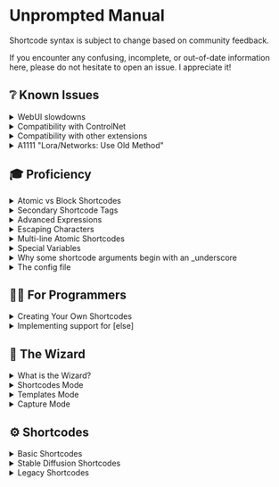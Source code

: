 # Unprompted Manual

Shortcode syntax is subject to change based on community feedback.

If you encounter any confusing, incomplete, or out-of-date information here, please do not hesitate to open an issue. I appreciate it!

## ❔ Known Issues

<details><summary>WebUI slowdowns</summary>

Due to the nature of Gradio, creating many UI elements leads to performance issues in the WebUI. This may be resolved in Gradio 4, as [suggested here](https://github.com/gradio-app/gradio/issues/4841#issuecomment-1632141732).

In the meantime, you can improve performance by disabling Wizard tabs you do not use. For example, you can disable the Shortcodes tab by setting `ui.wizard_shortcodes` to false in `config_user.json`.

</details>

<details><summary>Compatibility with ControlNet</summary>

To achieve compatibility between Unprompted and ControlNet, you must manually rename the `unprompted` extension folder to `_unprompted`. This is due to [a limitation in the Automatic1111 extension framework](https://github.com/AUTOMATIC1111/stable-diffusion-webui/issues/8011) whereby priority is determined alphabetically.

Additionally, if you're using the Forge WebUI, you should move `_unprompted` to `extensions-builtin/_unprompted` so that it can execute ahead of Forge's native ControlNet extension.

</details>

<details><summary>Compatibility with other extensions</summary>

The following extension(s) are known to cause issues with Unprompted:

- **adetailer**: reportedly utilizes its own prompt field(s) that do not receive Unprompted strings correctly
- **Regional Prompter**: This extension throws an error while processing images in the `[after]` block, however the error does not seem to interfere with the final result and is likely safe to disregard.
- **ControlNet**: To my knowledge, it is not possible to unhook ControlNet in the [after] routine. Please check [this issue](https://github.com/Mikubill/sd-webui-controlnet/issues/2082) for more details.
</details>

<details><summary>A1111 "Lora/Networks: Use Old Method"</summary>

The WebUI setting "Lora/Networks: use old method [...]" is not compatible with Unprompted and will cause a crash during image generation.

</details>

## 🎓 Proficiency

<details><summary>Atomic vs Block Shortcodes</summary>

Unprompted supports two types of shortcodes:

- Block shortcodes that require an end tag, e.g. `[set my_var]This is a block shortcode[/set]`
- Atomic shortcodes that are self-closing, e.g. `[get my_var]`

These are mutually exclusive. Shortcodes must be defined as one or the other.

</details>

<details><summary>Secondary Shortcode Tags</summary>

You can use shortcodes directly in the arguments of other shortcodes with **secondary tags.**

To do this, simply write your tags with squiggly brackets `{}` instead of square brackets `[]`. Let's look at an example:

```
[file "{choose}some_file|another_file{/choose}"]
```

Instead of passing `[file]` a specific filename, we are using `{choose}` to pick between `some_file` and `another_file`.

Secondary shortcode tags can have infinite nested depth. The number of `{}` around a shortcode indicates its nested level.

> **💡 Notice:** As of Unprompted v9.0.0, do not use secondary shortcode tags inside of block content. They are only used within arguments now. Please see the 25 April 2023 announcement for more information.

</details>

<details><summary>Advanced Expressions</summary>

Most shortcodes support programming-style evaluation via the [simpleeval library](https://github.com/danthedeckie/simpleeval).

This allows you to enter complex expressions in ways that would not be possible with standard shortcode arguments. For example, the `[if]` shortcode expects unique variable keys and a singular type of comparison logic, which means you **cannot** do something like this:

`[if var_a>=1 var_a!=5]`

However, with advanced expressions, you definitely can! Simply put quotes around your expression and Unprompted will parse it with simpleeval. Check it out:

`[if "var_a>=10 and var_a!=5"]Print me[/if]`

If you wish to compare strings, use `is` and single quotes as shown below:

`[if "var_a is 'man' or var_a is 'woman'"]My variable is either man or woman[/if]`

You can even mix advanced expressions with shortcodes. Check this out:

`[if "var_a is {file test_one} or var_a is {choose}1|2|3{/choose}"]`

**The secondary shortcode tags are processed first** and then the resulting string is processed by simpleeval.

For more information on constructing advanced expressions, check the documentation linked above.

</details>

<details><summary>Escaping Characters</summary>

Use the backtick to print a character as a literal part of your prompt. This may be useful if you wish to take advantage of the prompt editing features of the A1111 WebUI (which are denoted with square brackets and could thus conflict with Unprompted shortcodes.)

Note: if a shortcode is undefined, Unprompted will print it as a literal as if you had escaped it.

```
Photo of a `[cat|dog`]
```

</details>

<details><summary>Multi-line Atomic Shortcodes</summary>

In my testing, it appears to be possible to write lengthy atomic shortcodes across multiple lines, provided **the first line has a trailing space** and **each subsequent line has a leading space.** Here is an example:

```
[sets 
 cn_0_enabled=1 cn_0_pixel_perfect=1 cn_0_module=softedge_hed cn_0_model=controlnet11Models_softedge cn_0_weight=0.25
 cn_1_enabled=1 cn_1_pixel_perfect=1 cn_1_module=mediapipe_face cn_1_model=control_mediapipe_face_sd15_v2 cn_1_weight=1.0
 cn_2_enabled=1 cn_2_pixel_perfect=1 cn_2_module=t2ia_color_grid cn_2_model=coadapter-color-sd15v1 cn_2_weight=1.0
 cn_3_enabled=1 cn_3_pixel_perfect=1 cn_3_module=openpose_full cn_3_model=controlnet11Models_openpose cn_3_weight=1.0
 ]
```

Do note, however, that your mileage may vary if you are not using the default sanitization rules.

</details>

<details><summary>Special Variables</summary>

In addition to all of the Stable Diffusion variables exposed by Automatic1111's WebUI, Unprompted gives you access to the following variables:

### global variables

These variables are loaded from your `config.json` file and made available to all shortcodes and templates.

They are prefixed with `Unprompted.Config.syntax.global_prefix`, which defaults to `global_`. Therefore, if you have a variable called `subject` in your config file, you can access it with `[get global_subject]`.

The content of a global variable is processed when selected with `[get]`, which means you can store complex values into these variables such as functions or shortcodes, and they will not impact performance until you actually retrieve the value.

### batch_count_index

An integer that correponds to your progress in a batch run. For example, if your batch count is set to 5, then `batch_count_index` will return a value from 0 to 4.

**Note:** This was formerly known as `batch_index`, which still works but is considered deprecated due to its lack of specificity. It may be removed from a future update.

### batch_size_index

An integer that corresponds to your progress within a specific batch. For example, if your batch size is set to 5, then `batch_size_index` will return a value from 0 to 4.

### batch_test

Shortcodes that implement batch processing--such as `[zoom_enhance]`--will test the expression stored in `batch_test` against the batch item index to determine if an image should be bypassed by the shortcode.

Example: you set `batch_test` to `<= 3` and you run a batch process with 5 images. The fifth image will be skipped by shortcodes such as `[zoom_enhance]`. (`batch_index` is zero-indexed, so 3 corresponds to the fourth image.)

### default_image

In the event that a shortcode such as `[zoom_enhance]` is unable to determine which image it should process, it will fallback to this filepath variable instead of throwing an error.

### sd_model

You can set this variable to the name of a Stable Diffusion checkpoint, and Unprompted will load that checkpoint at the start of inference. This variable is powered by the WebUI's `get_closet_checkpoint_match()` function, which means that your model name does not have to be 100% accurate - but you should strive to use a string that's as accurate as possible.

### sd_base

This variable contains the base type of the currently-loaded checkpoint. The possible values at the time of writing are as follows:

- sdxl
- sd2
- sd1
- none

When you load a new model via `sd_model`, Unprompted will change the value of `sd_base` accordingly. Due to this, it is not recommended that you set the value of `sd_base` by hand; you can think of it as a soft-read-only variable.

### sd_vae

Similar to the `sd_model` variable, you can load a VAE by setting to this a filename sans extension.

```
[sets sd_vae="vae-ft-mse-840000-ema-pruned"]
```

### single_seed

You can set this integer variable to lock the seed for all images in a batch run.

You might be wondering why `[set seed]x[/set]` won't accomplish the same thing. Well, this is because the WebUI populates another variable called `all_seeds` for batch runs. It takes your initial seed (let's say 1000) and increments it by 1 for each successive image. So if you're making 4 images (i.e. `batch_count` = 4) and you set `seed` to 1000, your seeds will actually look like this: 1000, 1001, 1002, 1003.

The `single_seed` variable will instead force all the seeds to your chosen value.

It is functionally equivalent to the following:

```
[array all_seeds _fill=1000]
```

### controlnet_*

You can use `[set]` to manage ControlNet settings in this format:

```
[sets controlnet_unit_property=value]
```

Where **unit** is an integer that corresponds to the index of a ControlNet unit (between 0 and your maximum number of units).

Here is a list of valid properties at the time of writing:

- enabled
- module
- model
- weight
- image (loads a file from a filepath string)
- invert_image
- resize_mode
- rgbbgr_mode
- low_vram
- processor_res
- threshold_a
- threshold_b
- guidance_start
- guidance_end
- guess_mode

For example, we can enable units #0 and #3 and set the weight of unit #3 to 0.5 as follows:

```
[sets controlnet_0_enabled=1 controlnet_3_enabled=1 controlnet_3_weight=0.5]
```

You may also use the shorthand `cn_` in place of `controlnet_`.

Due to the WebUI's extension architecture, all images in a batch are processed by Unprompted before ControlNet, meaning it is not possible to update `cn_` in the middle of a batch run.

</details>

<details><summary>Why some shortcode arguments begin with an _underscore</summary>

We use underscores to denote optional system arguments in shortcodes that may also accept dynamic, user-defined arguments.

Take a look at `[replace]` as an example.

`[replace]` allows you to modify a string with arbitrary before-after argument pairings, e.g. `[replace this=that red=blue]`.

However, `[replace]` also features system arguments like `_count` and so the shortcode must have a way to differentiate between the two types.

In short, if the argument begins with `_`, the program will assume it is a system argument of some kind.

That said, we're still ironing out the methodology for underscores - at the moment, some arguments may use underscores where it isn't strictly necessary. If you find any such cases feel free to open an Issue or Discussion Thread about it.

</details>

<details><summary>The config file</summary>

Various aspects of Unprompted's behavior are controlled through `unprompted/config.json`.

If you wish to override the default settings, you should make another file at the same location called `config_user.json`. Modifications to the original config file will **not** be preserved between updates.

Here are some of the settings you can modify:

<details><summary>beta_features (bool)</summary>

Opt into unfinished features by setting `beta_features` to true.

</details>

<details><summary>skip_requirements (bool)</summary>

Setting this to true will bypass the Python dependencies check at startup, allowing the WebUI to load more quickly. If you use this, please remember to disable it between major updates of Unprompted.

Also note that this setting **must** be specified in `config_user.json` - it has no effect in `config.json`.

</details>

<details><summary>advanced_expressions (bool)</summary>

This determines whether expressions will be processed by simpleeval. Disable for slightly better performance at the cost of breaking some templates.

</details>

<details><summary>template_directory (str)</summary>

This is the base directory for your text files.

</details>

<details><summary>stable_diffusion.batch_count_method (str)</summary>

Determines how Unprompted will process images when `batch_count` > 1.

The default method is `standard` which utilizes the WebUI's `process_batch()` routine to evaluate your prompt before each image generation.

Supports `safe` method which pre-processes all images at the beginning of the batch run. This method prevents system variables such as CFG scale or model checkpoint from being altered mid-run but may have better compatibility with some shortcodes or extensions.

Supports `unify` method which causes all images in a batch run to have the same settings as the first image.

</details>

<details><summary>stable_diffusion.batch_size_method (str)</summary>

Determines how Unprompted will process images when `batch_size` > 1.

The default method is `standard` which evaluates the prompt before each image generation.

Supports `unify` method which causes all images in one batch to have the same prompt settings.

</details>

<details><summary>syntax.sanitize_before (dict)</summary>

This is a dictionary of strings that will be replaced at the start of processing. By default, Unprompted will swap newline and tab characters to the `\\n` placeholder.

</details>

<details><summary>syntax.sanitize_after (dict)</summary>

This is a dictionary of strings that will be replaced after processing. By default, Unprompted will convert the `\\n` placeholder to a space.

</details>

<details><summary>syntax.tag_start (str)</summary>

This is the string that indicates the start of a shortcode.

</details>

<details><summary>syntax.tag_end (str)</summary>

This is the string that indicates the end of a shortcode.

</details>

<details><summary>syntax.tag_start_alt (str)</summary>

This is the string that indicates the start of a secondary shortcode.

</details>

<details><summary>syntax.tag_end_alt (str)</summary>

This is the string that indicates the end of a secondary shortcode.

</details>

<details><summary>syntax.tag_close (str)</summary>

This is the string that indicates the closing tag of a block-scoped shortcode.

</details>

<details><summary>syntax.tag_escape (str)</summary>

This is the string that allows you to print a shortcode as a literal string, bypassing the shortcode processor.

Note that you only have to include this string once, before the shortcode, as opposed to in front of every bracket.

</details>

<details><summary>templates.default (str)</summary>

This is the final string that will be processed by Unprompted, where `*` is the user input.

The main purpose of this setting is for hardcoding shortcodes you want to run every time. For example: `[img2img_autosize]*`

</details>

<details><summary>templates.default_negative (str)</summary>

Same as above, but for the negative prompt.

</details>

</details>

## 👨‍💻 For Programmers

<details><summary>Creating Your Own Shortcodes</summary>

Shortcodes are loaded as Python modules from `unprompted/shortcodes`. You can make your own shortcodes by creating files there (preferably within a subdirectory called `custom`.)

The shortcode name is defined by the filename, e.g. `override.py` will give you the ability to use `[override]`. Shortcode filenames should be unique.

A shortcode is structured as follows:

```
class Shortcode():
	"""A description of the shortcode goes here."""
	def __init__(self,Unprompted):
		self.Unprompted = Unprompted

	def run_block(self, pargs, kwargs, context,content):
		
		return("")

	def cleanup(self):
		
		return("")
```

You can declare an atomic shortcode by replacing `run_block()` with `run_atomic()`:

```
def run_atomic(self, pargs, kwargs, context):
```

Unlike Blocks, our Atomic shortcode does not receive a `content` variable.

The `__init__` function gives the shortcode access to our main Unprompted object, and it's where you should declare any unique variables for your shortcode.

The `run_block` function contains the main logic for your shortcode. It has access to these special variables (the following list was pulled from the [Python Shortcodes](https://www.dmulholl.com/dev/shortcodes.html) library, on which Unprompted depends):

- `pargs`: a list of the shortcode's positional arguments.
- `kwargs`: a dictionary of the shortcode's keyword arguments.
- `context`: an optional arbitrary context object supplied by the caller.
- `content`: the string within the shortcode tags, e.g. `[tag]content[/tag]`

Positional arguments (`pargs`) and keyword arguments (`kwargs`) are passed as strings. The `run_` function itself returns a string which will replace the shortcode in the parsed text.

The `cleanup()` function runs at the end of the processing chain. You can free any unnecessary variables from memory here.

Regarding Blocks, it is important to understand that **the parser evalutes inner shortcodes before outer shortcodes.** Sometimes this is not desirable, such as when dealing with a "conditional" shortcode like `[if]`. Let's consider the following example:

```
[if my_var=1][set another_var]0[/set][/if]
```

In this case, we **do not** want to set `another_var` to 0 unless the outer `[if]` statement succeeds. For this reason, the `[if]` shortcode includes a special `preprocess_block()` function:

```
def preprocess_block(self,pargs,kwargs,context): return True
```

When the parser encounters a block shortcode, it runs the `preprocess_block()` function if it exists. If that function returns True, then any future shortcodes are temporarily blocked by the parser until it finds the endtag (`[/if]`). This is what allows us to override the normal "inner-before-outer" processing flow.

The `preprocess_block()` function is also useful for executing arbitrary code before parsing the remaining text. Just be aware that the function is not aware of the shortcode's content, and that no `run_...()` functions have executed before this step.

</details>

<details><summary>Implementing support for [else]</summary>

In most programming languages, the "else" statement is joined at the hip with "if." However, thanks to the modular nature of Unprompted, we can use "else" with a variety of blocks and they do not even have to be placed next to each other.

One such example is `[chance]`; you can follow a statement like `[chance 30]` with `[else]` to catch the 70% of cases where the chance fails.

As of Unprompted v9.14.0, any shortcode can implement full compatibility with `[else]` in just a few lines of code. Here's how:

1. Conditional shortcodes need to instantiate the `preprocess_block()` method in order to prevent execution of content unless the condition evaluates to true.

```
def preprocess_block(self, pargs, kwargs, context):
	return True
```

2. Now in the `run_block()` method, immediately after testing our condition and finding that it's true, you must call `self.Unprompted.prevent_else()` as shown:

```
if some_condition:
	self.Unprompted.prevent_else(else_id)
```

This will tell the `[else]` block not to execute at the current conditional depth level. It also increments our depth level by 1 (`self.Unprompted.conditional_depth += 1`) to account for the possibility of further if/else-type statements in the content.

You should also define `else_id` near the top of your `run_block()` like this:

```
else_id = kwargs["_else_id"] if "_else_id" in kwargs else str(self.Unprompted.conditional_depth)
```

The `else_id` is a string variable that defaults to our conditional depth. By letting the user specify a custom `else_id`, they can tie the "if" statement to a specific `[else]` block anywhere in the script. 

3. On the other hand, if our statement evalutes to false, we need to give `[else]` the green light:

```
else: self.Unprompted.shortcode_objects["else"].do_else[else_id] = True
```

4. Finally, just before the return statement, we must reset the conditional depth to 0:

```
self.Unprompted.conditional_depth = 0
return some_value
```

And you're set!



</details>

## 🧙 The Wizard

<details><summary>What is the Wizard?</summary>

The Unprompted WebUI extension has a dedicated panel called the Wizard. It is a GUI-based shortcode builder.

Pressing **"Generate Shortcode"** will assemble a ready-to-use block of code that you can add to your prompts.

Alternatively, you can enable `Auto-include this in prompt` which will add the shortcode to your prompts behind the scenes. This essentially lets you use Unprompted shortcodes as if they were standalone scripts. You can enable/disable this setting on a per-shortcode basis.

The Wizard includes three distinct modes: Shortcodes, Templates, and Capture.

</details>

<details><summary>Shortcodes Mode</summary>

This mode presents you with a list of all shortcodes that have a `ui()` block in their source code.

You can add Wizard UI support to your own custom shortcodes by declaring a `ui()` function as shown below:

```
	def ui(self,gr):
		gr.Radio(label="Mask blend mode 🡢 mode",choices=["add","subtract","discard"],value="add",interactive=True)
		gr.Checkbox(label="Show mask in output 🡢 show")
		gr.Checkbox(label="Use legacy weights 🡢 legacy_weights")
		gr.Number(label="Precision of selected area 🡢 precision",value=100,interactive=True)
		gr.Number(label="Padding radius in pixels 🡢 padding",value=0,interactive=True)
		gr.Number(label="Smoothing radius in pixels 🡢 smoothing",value=20,interactive=True)
		gr.Textbox(label="Negative mask prompt 🡢 negative_mask",max_lines=1)
		gr.Textbox(label="Save the mask size to the following variable 🡢 size_var",max_lines=1)
```

The above code is the entirety of txt2mask's UI at the time of writing. We recommend examining the .py files of other shortcodes if you want to see additional examples of how to construct your UI.

Every possible shortcode argument is exposed in the UI, labeled in the form of `Natural description 🡢 technical_argument_name`. The Wizard only uses the technical_argument_name when constructing the final shortcode.

There are a few reserved argument names that will modify the Wizard's behavior:

- `verbatim`: This will inject the field's value directly into the shortcode. Useful for shortcodes that can accept multiple, optional arguments that do not have pre-determined names.
- `str`: This will inject the field's value into the shortcode, enclosing it in quotation marks.
- `int`: This will inject the field's value into the shortcode, casting it as an integer. 

</details>

<details><summary>Templates Mode</summary>

This mode presents you with a list of txt files inside your `Unprompted/templates` directory that begin with a `[template]` block.

By including this block in your file, Unprompted will parse the file for its `[set x _new]` statements and adapt those into a custom Wizard UI.

The `_new` argument means *"only set this variable if it doesn't already exist,"* which are generally the variables we want to show in a UI.

The `[template]` block supports the optional `name` argument which is a friendly name for your function shown in the Templates dropdown menu.

The content of `[template]` is a description of your script to be rendered with [Markdown](https://www.markdownguide.org/basic-syntax/), which means you can include rich content like pictures or links. It will show up at the top of your UI.

The `[set]` block supports `_ui` which determines the type of UI element to render your variable as. Defaults to `textbox`. Here are the possible types:

- `textbox`: Ideal for strings. The content of your `[set]` block will be rendered as placeholder text.
- `number`: Ideal for integers. 
- `radio`: A list of radio buttons that are determined by the `_choices` argument, constructed as a delimited list.
- `dropdown`: A dropdown menu that is populated by the `_choices` argument, constructed as a delimited list.
- `slider`: Limits selection to a range of numbers. You must also specify `_minimum`, `_maximum` and `_step` (step size, normally 1) for this element to work properly.
- `none`: Do not create this block as a UI element even if it has the `_new` parg.

The `[set]` block supports `_label` which is the friendly text to use above the UI element. If not set, the label will default to the variable name you're calling with `[set]` in titlecase format (e.g. "my_variable" becomes "My Variable.")

The `[set]` block supports `_show_label` which lets you toggle visibility of the label in the UI. Defaults to True.

The `[set]` block supports `_info` which is descriptive text that will appear near the UI element.

The `[set]` block supports `_lines` and `_max_lines` to specify the number of rows shown in a `textbox` element.

Supports the `[wizard]` shortcode which will group the inner `[set]` blocks into a group UI element, the type of which is defined by the first parg: `accordion`, `row`, or `column`.

</details>

<details><summary>Capture Mode</summary>

This mode offers a convenient way to produce the code for the last image you generated.

It has a few settings that change how the code is formatted:

- **Include inference settings:** Determines which inference options to show as a `[sets]` block. These are settings such as CFG Scale, batch count, etc. On `simple`, it will exclude variables with a value of 0 as well as empty strings. `Verbose` gives you everything.
- **Include (negative) prompt:** Determines whether to show the prompt. On `original`, it will show the prompt with shortcodes intact, whereas `postprocessed` gives you the prompt after shortcodes have been executed.
- **Include model:** adds the checkpoint name to the `[sets]` block.
- **Add [template] block**: Prepends the result with a placeholder `[template]` block that makes your code compatible with the Wizard Templates tab.


</details>

## ⚙️ Shortcodes

<details><summary>Basic Shortcodes</summary>

This section describes all of the included basic shortcodes and their functionality.

<details><summary>[#]</summary>

Use this to write comments in your templates. Comments are ultimately discarded by Unprompted and will not affect your final output.

```
[# This is my comment.]
```
</details>

<details><summary>[##]</summary>

Similar to `[#]` but for multiline comments.

This shortcode is unique in that the parser will ignore any malformed syntax inside the content. For example, if you have a `[##]` that contains a broken or unclosed shortcode within, Unprompted will not throw an error about it.

```
[##]
This is my multiline comment.
We're still commenting.
I can't believe it, we're doing 3 lines of text!
[/##]
```

</details>

<details><summary>[after after_index(int)]</summary>

Processes the content after the main task is complete.

This is particularly useful with the A1111 WebUI, as it gives you the ability to queue up additional tasks. For example, you can run img2img after txt2img from the same template.

Supports the optional `after_index` argument which lets you control the order of multiple `[after]` blocks. Defaults to 0. For example, the `[after 2]` block will execute before the `[after 3]` block.

You can `[get after_index]` inside of the `[after]` block, which can be useful when working with arrays and for loops.

Supports the optional `allow_unsafe_scripts` parg which will disable the shortcode's normal behavior of bypassing extensions with known compatibility issues.

Supports the `dupe_index_mode` kwarg which determines how the `[after]` block will handle duplicate indexes:

- `concat` (default): The `[after]` block will be appended to the existing `[after]` block at the specified index.
- `skip`: The `[after]` block will be ignored.
- `append`: The `[after]` block will be added to the next available index.
- `replace`: The existing `[after]` block at the specified index will be overwritten.

```
Photo of a cat
[after]
	[sets prompt="Photo of a dog" denoising_strength=0.75]
	[img2img]
[/after]
```

</details>

<details><summary>[antonyms]</summary>

Replaces the content with one or more random antonyms. This shortcode is powered by a combination of WordNet and Moby Thesaurus II. Does not require an online connection after first use (word databases are downloaded to disk.)

The optional `max` argument allows you to specify the maximum number of antonyms to return. Defaults to -1, which returns all antonyms. The antonyms list is delimited by `Unprompted.Config.syntax.delimiter`.

The optional `include_self` positional argument determines whether the original content can be returned as a possible result. Defaults to False.

The optional `enable_moby` keyword argument determines whether Moby Thesaurus II will be referenced. Defaults to True. On first use, the Moby Thesaurus will be downloaded to the `lib_unprompted` folder - it is about 24 MB.

The optional `enable_wordnet` keyword argument determines whether WordNet will be referenced. Defaults to True.

It is worth noting that Moby does not have native antonym support. This shortcode first queries WordNet, the results of which are then sent to Moby via `[synonyms]`.

```
[antonyms]cold[/antonyms]
```

</details>

<details><summary>[array name(str)]</summary>

Manages a group or list of values.

The first positional argument, `name`, must be a string that corresponds to a variable name for the array. You can later use the same identifier with `[get]` to retrieve every value in the array as a delimited string.

If you want to **retrieve** values at specific indexes, supply the indexes as positional arguments as shown below:

```
[array my_array 2 4 3]
```

If you want to **set** values at specific indexes, supply the indexes as keyword arguments as shown below:

```
[array my_array 2="something" 4=500 3="something else"]
```

You can also use variable names as kwarg values and `[array]` will attempt to parse them for an integer value.

Supports the optional `_delimiter` argument that defines the separator string when retrieving multiple values from the array. Defaults to your `Config.syntax.delimiter` setting.

Supports `_append` which allows you to add values to the end of the array. You can pass multiple values into `_append` with your `_delimiter` string, e.g. `[array my_array _append="something|another thing|third thing"]`.

Similarly, supports `_prepend` which allows you to insert values to the beginning of the array.

Supports `_del` which will remove a value from the array at the specified index, e.g.

```
BEFORE: my_array = 5,7,9,6
```
```
[my_array _del=1]
```
```
AFTER: my_array = 5,9,6
```

Supports `_remove` which will remove the first matching value from the array, e.g.

```
BEFORE: my_array = 5,7,9,6
```
```
[my_array _remove=9]
```
```
AFTER: my_array = 5,7,6
```

Supports `_find` which will return the index of the first matching value in the array.

Supports `_shuffle` which will randomize the order of the array.

Supports `_fill` kwarg which will populate the entire array with a given value.

</details>

<details><summary>[article]</summary>

Returns the content prefixed with the correct English indefinite article, in most cases `a` or `an`.

Supports the optional `definite` positional argument which will instead return the definite article as a prefix, usually `the`.

```
[article]tiger[/article]
```

```
RESULT: a tiger
```

```
[article]apple[/article]
```
```
RESULT: an apple
```

</details>

<details><summary>[autocorrect]</summary>

Performs word-by-word spellcheck on the content, replacing any typos it finds with the most likely correction.

Powered by the [pattern](https://github.com/clips/pattern/wiki/pattern-en) library - see pattern docs for more info.

Supports the optional `confidence` argument, which is a float between 0 and 1 that determines how similar the suggested correction must be to the original content. Defaults to 0.85.

```
[autocorrect]speling is vrey dfficult soemtims, okky!!![/autocorrect]
```
```
RESULT: spelling is very difficult sometimes, okay!!!
```

</details>

<details><summary>[autotone]</summary>

Adjusts the black point of a given image for enhanced contrast. The algorithm produces results that are virtually identical to the **Image > Auto Tone** feature in Photoshop.

Supports the `file` kwarg which is the filepath to an image to modify. Defaults to the Stable Diffusion output.

Supports the `show` parg which will append the original image to the output window.

Supports the `out` kwarg which is a location to save the modified image to.

```
[after][autotone][/after]
```

</details>

<details><summary>[bypass]</summary>

Allows you to disable the execution of specific shortcodes for the remainder of the run. It is similar to `[override]`, but for shortcodes instead of variables. Particularly useful for debugging purposes.

Provide the names of the shortcodes you wish to disable as pargs, separated by spaces.

If you supply `_toggle`, the shortcode can re-enable shortcodes that were previously bypassed.

```
[bypass repeat chance][repeat 3]do not print me[/repeat][chance 100]skip this too[/chance]print me
```
```
RESULT: print me
```

</details>

<details><summary>[call]</summary>

Processes the first parg as either a `[function]` name or filepath, returning the result.

Functions take precedence over filepaths. You can declare a function with `[function some_method]` and execute it with `[call some_method]`.

As for filepaths, `unprompted/templates` is the base directory for this shortcode, e.g. `[call example/main]` will target `unprompted/templates/example/main.txt`.

If you do not enter a file extension, `.txt` is assumed.

Supports relative paths by starting the `path` with `./`, e.g. `[call ./main]` will target the folder that the previously-called `[call]` resides in.

This shortcode is powered by Python's glob module, which means it supports wildcards and other powerful syntax expressions. For example, if you wanted to process a random file inside of the `common` directory, you would do so like this: `[call common/*]`

You can set arbitrary user variables with kwargs, e.g. `[call roman_numeral_converter number=7]`.

The file is expected to be `utf-8` encoding. You can change this with the optional `_encoding` argument.

This shortcode is compatible with `[else]`. Here are the situations that will cause `[else]` to fire:

- The function has a `_required` argument that was not met.

- The filepath doesn't exist.

- Either the function or file return the term `_false`. (By the way, if this term is returned, it will not be printed.)

Supports the `_suppress_errors` parg to prevent writing errors to the console.


```
[call my_template/common/adjective]
```

</details>

<details><summary>[case]</summary>

See `[switch]`.

</details>

<details><summary>[cast]</summary>

Converts the content to the specified datatype.

For security reasons, this shortcode is limited to the following datatypes: `int`, `float`, `str`, `bool`, `list`, `dict`.

Please note that Unprompted is a weakly-typed language, which means that you can generally use a variable as any datatype without casting it. However, this shortcode may be useful when trying to pass an Unprompted variable to an outside function.

```
[cast int]34.7[/cast]
```

</details>

<details><summary>[casing type]</summary>

Converts the casing of content to the selected type. Possible types:

- uppercase
- lowercase
- camelcase
- pascalcase
- snakecase
- constcase
- kebabcase
- upperkebabcase
- separatorcase
- sentencecase
- titlecase
- alphanumcase

For more information on these types, consult the [casefy docs](https://github.com/dmlls/python-casefy), the library on which this shortcode depends.

```
[casing uppercase]why am i screaming[/casing]
```
```
Result: WHY AM I SCREAMING
```

</details>

<details><summary>[chance int {_sides}]</summary>

Returns the content if the integer you passed is greater than or equal to a randomly generated number between 1 and 100.

You can change the upper boundary by specifying the optional `_sides` argument.

```
[chance 25]I will show up in your prompt 25% of the time.[/chance]
```

</details>

<details><summary>[choose]</summary>

Randomly returns one of multiple options, as delimited by the vertical pipe or newline character.

Supports `_case` which overrides the random nature of this shortcode with a pre-determined index (starting at 0.) Example: `[choose _case=1]red|yellow|green[/choose]` will always return `yellow`. You can also pass a variable into this argument.

Supports an optional positional argument that tells the shortcode how many times to execute (default 1). For example: `[choose 2]Artist One|Artist Two|Artist Three|Artist Four[/choose]` will return two random artists.

Supports the optional `_sep` argument which is a string delimeter that separates multiple options to be returned (defaults to `, `). In the example above, you might get `Artist One, Artist Three` as a result. When only returning one option, `_sep` is irrelevant.

Supports the optional `_weighted` argument, which allows you to customize the probability of each option. Weighted mode expects the content to alternate between **weight value** and **the option itself** using the normal delimiter. For example, if you want your list to return Apple 30% of the time, Strawberry 50% of the time, and Blueberry 20% of the time you can do it like this:

```
[choose _weighted]
3|Apple
5|Strawberry
2|Blueberry
[/choose]
```

If you skip a weight value--e.g. `3|Apple|Strawberry`--then the following option (Strawberry) will automatically have a weight value of 1.

The weight value dictates the number of times that an option is added to the master list of choices, which is then shuffled and picked from at random. So, if your content is `2|Blue|3|Red|Green` the master list becomes `Blue,Blue,Red,Red,Red,Green`.

Supports the `_raw` parg, which prevents the execution of inner shortcodes except the one that is selected by `[choose]`.

```
[choose]red|yellow|blue|green[/choose]
```

</details>

<details><summary>[config]</summary>

Updates your Unprompted settings with the content for the duration of a run. Generally you would put this at the top of a template.

Supports inline JSON as well as external JSON files.

Supports relative and absolute filepaths.

If you do not enter a file extension, `.json` is assumed.

```
[config]{"debug":True,"shortcodes":{"choose_delimiter":"*"}}[/config]
```

```
[config]./my_custom_settings[/config]
```

</details>

<details><summary>[conjugate]</summary>

Converts the verbs in the content to variety of conjugated forms.

Powered by the [pattern](https://github.com/clips/pattern/wiki/pattern-en) library - see pattern docs for more info.

Supports the optional `tense` argument. Defaults to `present`. Other options include: `infinitive`, `past`, `future`.

Supports the optional `person` argument for perspective. Defaults to `3`. Other options include: `1`, `2` and `none`.

Supports the optional `number` argument. Defaults to `singular`. Also supports `plural`.

Supports the optional `mood` argument. Defaults to `indicative`. Other options include: `imperative`, `conditional` and `subjunctive`.

Supports the optional `aspect` argument. Defaults to `imperfective`. Other options include: `perfective` and `progressive`.

Supports the optional `negated` boolean argument. Defaults to 0.

Supports the optional `parse` boolean argument. Defaults to 1.

Supports the optional `alias` argument, which is a shorthand "preset" for the above settings. Overrides your other arguments. The following aliases are supported: `inf`,`1sg`,`2sg`,`3sg`,`pl`,`part`,`p`,`1sgp`,`2sgp`,`3gp`,`ppl`,`ppart`.

```
[conjugate tense="past"]She says[/conjugate]
```
```
RESULT: She said
```

</details>

<details><summary>[do until(str)]</summary>

Do-until style loop. The content is processed, then the `until` expression is evaluated - if it's false, the content is processed again. Repeat until `until` is true.

```
[sets my_var=0]
[do until="my_var > 5"]
	Print me
	[sets my_var="my_var + 1"]
[/do]
```

</details>

<details><summary>[elif]</summary>

Shorthand "else if." Equivalent to `[else][if my_var="something"]content[/if][/else]`.

```
[set my_var]5[/set]
[if my_var=6]Discard this content[/if]
[elif my_var=5]Return this content![/elif]
```

</details>

<details><summary>[else]</summary>

Returns content if a previous conditional shortcode (e.g. `[if]` or `[chance]`) failed its check, otherwise discards content.

Supports the `id` kwarg. You can assign `_else_id` as a kwarg of the conditional block to associate it with a particular `[else]` block. Match the `id` to the `_else_id`. This means the two blocks don't have to appear next to each other.

Supports the `debug` parg which will print some diagnostic information to the console.

```
[if my_var=0]Print something[/if][else]It turns out my_var did not equal 0.[/else]
```

</details>

<details><summary>[eval]</summary>

Parses the content using the simpleeval library, returning the result. Particularly useful for arithmetic.

simpleeval is designed to prevent the security risks of Python's stock `eval` function, however I make no assurances in this regard. If you wish to use Unprompted in a networked environment, do so at your own risk.

```
[eval]5 + 5[/eval]
```

</details>

<details><summary>[filelist path(str)]</summary>

Returns a delimited string containing the full paths of all files in a given path.

This shortcode is powered by Python's glob module, which means it supports wildcards and other powerful syntax expressions.

Supports the optional `_delimiter` argument which lets you specify the separator between each filepath. It defaults to your config's `syntax.delimiter` value (`|`).

Supports the optional `_basename` parg that causes the shortcode to return filenames instead of full paths.

Supports the optional `_hide_ext` parg that causes the shortcode to trim filename extensions out of the returned string.

Supports the macro `%BASE_DIR%` which will be substituted with an absolute path to the Unprompted extension.

```
[filelist "C:/my_pictures/*.*"]
```

</details>

<details><summary>[filter_tags]</summary>

Prepare a list of tags which will be evaluated against subsequent `[tags]` blocks. The content of `[tags]` is bypassed if it does not match your filters.

Supports the `_extend` parg to add to the existing list of filters instead of replacing it.

Supports the `_clear` parg to clear all filter rules after the first matching `[tags]` block.

Supports the `_once` parg to remove an individual tag from the filter after the first match.

Supports the `_must_match` kwarg that determines the behavior of the filter when using multiple tags:

- `any` (default): The `[tags]` block must contain at least one matching parg or kwarg.
- `all`: The `[tags]` block must contain all matching pargs and kwargs.
- `selective`: The `[tags]` block must contain the same pargs. It does **not** have to contain the same kwargs, but if it does, the kwarg values must match.

Supports `Config.syntax.not_operator` to exclude tags from the filter. For example, if you want to exclude all blocks with the "outdoors" tag, you can do it like this: `[filter_tags !outdoors]`.

For kwarg tags, the not operator can be used with keys or values as shown:

- `[filter_tags !location="indoors"]` will exclude all blocks that contain a kwarg with the `location` key
- `[filter_tags location="!indoors"]` will exclude all blocks that contain a `location` kwarg with a value of `indoors`

Supports the `_debug` parg to print some diagnostic information to the console.

You can clear the filter at any time by calling `[filter_tags]` without any arguments.

```
[filter_tags location="outdoors"]
[tags location="indoors"]This will not print[/tags]
[tags location="outdoors"]This will print[/tags]
```

</details>

<details><summary>[for var "test var" "update var"]</summary>

Returns the content an arbitrary number of times until the `test` condition returns false.

Importantly, the `test` and `update` arguments must be enclosed in quotes because they are parsed as advanced expressions.

`var` is initialized as a user variable and can be accessed as normal, e.g. `[get var]` is valid.

The result of the `update` argument is set as the value of `var` at the end of each loop step.

```
[for i=0 "i<10" "i+1"]
Current value of i: [get i]
[/for]
```

</details>

<details><summary>[function]</summary>

Allows you to declare your own named function (arbitrary code) and execute it with `[call]`.

The first parg is the name of your function, e.g. `[function my_method]` can be referenced later with `[call my_method]`.

Supports the `_const` parg which marks your function as a constant function. By including this argument, another script will not be able to initialize a function by the same name.

Supports "default arguments" by way of arbitrary pargs and kwargs:

- Parg example: `[function my_method my_parg]` will set the user variable `my_parg` to 1 when you `[call my_method]`.
- Kwarg example: `[function my_method my_kwarg=apple]` will set the user variable `my_kwarg` to `apple` when you `[call my_method]`.

Supports the `_required` kwarg which lets you specify one or more variable names delimited by `Unprompted.Config.syntax.delimiter`. If any are not set, the function will be bypassed.

```
[function my_method]
A picture of [random 10] houses.
[/function]

[call my_method]
```
```
POSSIBLE RESULT:
A picture of 5 houses.
```

</details>

<details><summary>[get variable]</summary>

Returns the value of `variable`.

Supports variable parsing with the optional `_var` argument, e.g. `[get _var="somevar"]`.

You can add `_before` and `_after` content to your variable. This is particularly useful for enclosing the variable in escaped brackets, e.g. `[get my_var _before=[ _after=]]` will print `[value of my_var]`.

Supports the optional `_default` argument, the value of which is returned if your variable does not exist e.g. `[get car_color _default="red"]`.

Supports returning multiple variables, e.g. `[get var_a var_b]` will return the values of two variables separated by a comma and space.

You can change the default separator with `_sep`.

Supports the `_external` kwarg to retrieve variable(s) from an external .json file. If the file does not exist, it will be created for you. Please be aware that using `_external` will take precedence over the variable(s) currently stored in your `shortcode_user_vars` dictionary. Also, the external variable will be written to `shortcode_user_vars`.

Supports the `_all_external` kwarg to retrieve all variables from an external .json file. Every key-value pair in the file will be stored to your `shortcode_user_vars` dictionary.

Supports the `_escape` parg to remove square brackets from the returned value. This is useful for when you want to use the result of `[get]` as a shortcode argument.

Supports the `_parse` parg to parse any shortcodes inside the returned value. This is useful when used in conjunction with `[set _defer]`. Note that global variables are parsed automatically. After parsing, the result is stored to the variable.

Supports the `_read_only` parg which is used in conjunction with `_parse` to prevent the variable from being overwritten by the parsed result.

```
My name is [get name]
```

</details>

<details><summary>[gpt]</summary>

Processes the content with a given GPT-2 model. This is similar to the "Magic Prompts" feature of Dynamic Prompts, if you're familiar with that.

This shortcode requires the "transformers" package which is included with the WebUI by default, but you may need to install the package manually if you're using Unprompted as a standalone program.

You can leave the content blank for a completely randomized prompt.

Supports the `model` kwarg which can accept a pretrained model identifier from the HuggingFace hub. Defaults to `LykosAI/GPT-Prompt-Expansion-Fooocus-v2`. The first time you use a new model, it will be downloaded to the `unprompted/models/gpt` folder.

Please see the Wizard UI for a list of suggested models.

Supports the `task` kwarg which determines behavior of the transformers pipeline module. Defaults to `text-generation`. You can set this to `summarization` if you want to shorten your prompts a la Midjourney.

Supports the `instruction` kwarg which is a string to be prepended to the prompt. This text will be excluded from the final result. Example: `[gpt instruction="Generate a list of animals"]cat,[/gpt]` may return `cat, dog, bird, horse, cow`.

Supports the `max_length` kwarg which is the maximum number of words to be returned by the shortcode. Defaults to 50.

Supports the `min_length` kwarg which is the minimum number of words to be returned by the shortcode. Defaults to 1.

Supports the `unload` parg to prevent keeping the model and tokenizer in memory between runs.


</details>

<details><summary>[if variable {_not} {_any} {_is}]</summary>

Checks whether `variable` is equal to the given value, returning the content if true, otherwise discarding the content.

Supports the testing of multiple variables, e.g. `[if var_a=1 var_b=50 var_c="something"]`. If one or more variables return false, the content is discarded.

The optional `_any` argument allows you to return the content if one of many variables return true. This is the equivalent of running "or" instead of "and" in programming, e.g. `[if _any var_a=1 var_b=50]`.

The optional `_not` argument allows you to test for false instead of true, e.g. `[if _not my_variable=1]` will return the content if `my_variable` does *not* equal 1.

The optional `_is` argument allows you to specify the comparison logic for your arguments. Defaults to `==`, which simply checks for equality. Other options include `!=`, `>`, `>=`, `<` and `<=`. Example: `[if my_var="5" _is="<="]`

Supports [advanced expressions](#advanced-expressions) - useful for testing complex conditions.

```
[if subject="man"]wearing a business suit[/if]
```

```
(Advanced expression demo)
[if "subject is 'man' or subject is 'woman'"]wearing a shirt[/if]
```

</details>

<details><summary>[hypernyms]</summary>

Replaces the content with one or more random hypernyms. This shortcode is powered by WordNet.

The optional `max` argument allows you to specify the maximum number of hypernyms to return. Defaults to -1, which returns all hypernyms. The hypernyms list is delimited by `Unprompted.Config.syntax.delimiter`.

```
[hypernyms max=1]dog[/hypernyms]
```

```
Possible result: animal
```

</details>

<details><summary>[hyponyms]</summary>

Replaces the content with one or more random hyponyms. This shortcode is powered by WordNet.

The optional `max` argument allows you to specify the maximum number of hyponyms to return. Defaults to -1, which returns all hyponyms. The hyponyms list is delimited by `Unprompted.Config.syntax.delimiter`.

```
[hyponyms]animal[/hyponyms]
```

```
Possible results: dog, cat, bird, ...
```

</details>

<details><summary>[image_info]</summary>

Returns various types of metadata about the image, including quality assessment via the pyiqa toolbox.

Supports the `file` kwarg which is the path to the image file. It can also take a PIL Image object. If not specified, this shortcode will analyze the current SD image.

Supports the `width` parg for retrieving the width of the image in pixels.

Supports the `height` parg for retrieving the height of the image in pixels.

Supports the `aspect_ratio` parg for retrieving the aspect ratio of the image (`width` / `height`).

Supports the `filename` parg which is the base name of the image file.

Supports the `filetype` parg which is the file extension of the image file.

Supports the `filesize` parg which is the size of the image file in bytes.

Supports the `iqa` kwarg which is an image quality assessment metric to process the image with. Please refer to the [pyiqa docs](https://github.com/chaofengc/IQA-PyTorch) for a list of supported metrics. I like `laion_aes` for calculating an aesthetic score.

Supports the `pixel_count` parg which is the total number of pixels in the image.

Supports the `unload_metrics` parg which will unload the pyiqa metrics from memory after the shortcode is processed.

```
[image_info file="a:/inbox/somanypixels.png" pixel_count]
```

</details>

<details><summary>[info]</summary>

Prints metadata about the content. You must pass the type(s) of data as positional arguments.

Supports `character_count` for retrieving the number of individual characters in the content.

Supports `word_count` for retrieving the number of words in the content, using space as a delimiter.

Supports `sentence_count` for retrieving the number of sentences in the content. Powered by the nltk library.

Supports `filename` for retreiving the base name of a file from the filepath content. For example, if the content is `C:/pictures/delicious hamburger.png` then this will return `delicious hamburger`.

Supports `string_count` for retrieving the number of a custom substring in the content. For example, `[info string_count="the"]the frog and the dog and the log[/info]` will return 3.

Supports `clip_count` for retrieving the number of CLIP tokens in the content (i.e. a metric for prompt complexity.) This argument is only supported within the A1111 WebUI environment.

```
[info word_count]A photo of Emma Watson.[/info]
```
```
Result: 5
```

</details>

<details><summary>[length]</summary>

Returns the number of items in a delimited string or `[array]` variable.

Supports the optional `_delimiter` argument which lets you specify the separator between each item. It defaults to your config's `syntax.delimiter` value (`|`).

Supports the optional `_max` argument which caps the value returned by this shortcode. Defaults to -1, which is "no cap."

```
[length "item one|item two|item three"]
```
```
Result: 3
```

</details>

<details><summary>[log]</summary>

Prints a message to the console.

By default, the message context is `DEBUG`. The first positional argument determines the context.

```
[log ERROR]The value of [get some_variable] is wrong![/log]
```

</details>

<details><summary>[logs]</summary>

Prints one or more messages to the console. This is the atomic version of `[log]`.

By default, the message context is `INFO`. You can change this with the optional `_level` argument.

Each parg is a message to be printed. You should enclose your message in quotes if it contains spaces.

```
[logs "This is a message" "This is another message" _level="INFO"]
```

</details>

<details><summary>[max]</summary>

Returns the greatest value among the arguments. Supports advanced expressions.

```
[sets var_a=2 var_b=500]
[max var_b var_a "100+2" "37"]
```
```
Result: 500
```

</details>

<details><summary>[min]</summary>

Returns the smallest value among the arguments. Supports advanced expressions.

```
[sets var_a=2 var_b=500]
[min var_b var_a "100+2" "37"]
```
```
Result: 2
```

</details>

<details><summary>[override variable]</summary>

Forces`variable` to equal the value of the content when attempting to set it.

In the example below, `my_variable` will equal "panda" after running the `[set]` shortcode.

```
[override my_variable]panda[/override][set my_variable]fox[/set]
```

</details>

<details><summary>[overrides variable_a variable_b]</summary>

Forces `variable_a` and `variable_b` to equal the given values when attempting to `[set]` it.

Supports multiple variables.

In the example below, `my_variable` will equal "panda" after running the `[set]` shortcode.

```
[override my_variable="panda"][set my_variable]fox[/set]
```

</details>

<details><summary>[pluralize]</summary>

Returns the content in its plural form. Powered by the [pattern](https://github.com/clips/pattern/wiki/pattern-en) library - see pattern docs for more info.

Supports the optional `pos` argument. This is the target position of speech and defaults to "noun." In some rare cases, you may want to switch this to "adjective."

```
[pluralize]child[/pluralize]
```
```
RESULT: children
```

</details>

<details><summary>[random {_min} {_max} {_float}]</summary>

Returns a random integer between 0 and the given integer, e.g. `[random 2]` will return 0, 1, or 2.

You can specify the lower and upper boundaries of the range with `_min` and `_max`, e.g. `[random _min=5 _max=10]`.

If you pass `_float` into this shortcode, it will support decimal numbers instead of integers.

```
[set restore_pic][random 1][/set]
```

</details>

<details><summary>[repeat times(int) {_sep}]</summary>

Processes and returns the content a number of `times`.

Supports the optional `_sep` argument which is a string delimiter inserted after each output, excluding the final output. Example: `[repeat 3 _sep="|"]content[/repeat]` will return `content|content|content`.

Supports float values as well. For example, `[repeat 4.2]content[/repeat]` will have a 20% chance to return `content` 5 times instead of 4.

```
[set my_var]0[/set]
[repeat 5]
Variable is currently: [set my_var _out _append]1[/set]
[/repeat]
```

</details>

<details><summary>[replace]</summary>

Updates the content using argument pairings as replacement logic.

Arguments are case-sensitive.

Supports the optional `_from` and `_to` arguments, which can process secondary shortcode tags as replacement targets, e.g. `[replace _from="{get var_a}" _to="{get var_b}"]`.

Supports the optional `_count` argument which limits the number of occurances to replace. For example, `[replace the="a" _count=1]the frog and the dog and the log[/replace]` will return `a frog and the dog and the log`.

Supports the optional `_insensitive` parg to enable case-insensitive search-and-replace.

Supports the optional `_load` kwarg for importing from:to replacement directions from one or more external JSON files.

```
[replace red="purple" flowers="marbles"]
A photo of red flowers.
[/replace]
```
```
Result: A photo of purple marbles.
```

</details>

<details><summary>[resize]</summary>

Resizes an image to the given dimensions, works with the SD image by default.

The first parg is the path to your `image`. It can also take a PIL Image object.

Supports the `save_out` parg which is the path to save the resized image to. If you do not specify this, the new image will overwrite the original.

Supports `width` and `height` kwargs which are the new dimensions of the image.

Supports the `unit` kwarg which is the unit of measurement for the `width` and `height` kwargs. Options include `px` and `%`. Defaults to `px`.

Supports the `technique` kwarg which is the method of resizing. Options include `scale` and `crop`. Defaults to `scale`.

Supports the `resample_method` kwarg which is the method of resampling when using the `scale` technique. Options include `Nearest Neighbor`, `Box`, `Bilinear`, `Hamming`, `Bicubic`, and `Lanczos`. Defaults to `Lanczos`.

Supports the `origin` kwarg which is the anchor point of the image when using the `crop` technique. Options include `top_left`, `top_center`, `top_right`, `middle_left`, `middle_center`, `middle_right`, `bottom_left`, `bottom_center`, and `bottom_right`. Defaults to `middle_center`.

Supports the `keep_ratio` parg which will preserve the aspect ratio of the image. Note that if you specify both `width` and `height`, it will take precedence over `keep_ratio`.

Supports the `min_width` and `min_height` kwargs which can be used to set a minimum size for the image. This is applied after the `keep_ratio` parg. If the image is smaller than the minimum, it will be scaled up to the minimum.

```
[resize "a:/inbox/picture.png" width=350]
```

</details>

<details><summary>[round {_place}]</summary>

Allows you to round the first parg to a certain level of precision.

Supports the optional `_place` int kwarg which determines the level of precision. Defaults to 0.

Supports the optional `_up` parg which will round the number up (ceiling function) instead of normal rounding.

Supports the optional `_down` parg which will round the number down (flooring function) instead of normal rounding.

Supports rounding of both integer and float values.

```
Float example...
[round 1.345 _place=1]
```
```
RESULT: 1.3
```
```
Integer example...
[round 1678 _place=1]
```
```
RESULT: 1680
```

</details>

<details><summary>[set {_append} {_prepend}]</summary>

Sets a variable to the given content.

`_append` will instead add the content to the end of the variable's current value, e.g. if `my_var` equals "hello" then `[set my_var _append] world.[/set]` will make it equal "hello world."

`_prepend` will instead add the content to the beginning of the variable's current value.

Supports the optional `_new` parg which will bypass the shortcode if the variable you're trying to `[set]` already exists. For example:

```
[set my_var]apple[/set]
[set my_var _new]orange[/set]
[get my_var]
```

This example will return `apple`.

Supports the optional `_choices` argument, which is a delimited string of accepted values. The behavior of this argument depends on whether or not the `_new` argument is present:

- If `_new` and the variable exists as a value that is **not** accepted by `_choices`, then `_new` is ignored and this shortcode will run.
- If **not** `_new` and we're trying to set the variable to a value that is **not** accepted by `_choices`, then the `[set]` block is bypassed.
- In the Wizard UI for certain kinds of elements, `_choices` is used to populate the element, such as a dropdown menu or radio group.

Supports all Stable Diffusion variables that are exposed via Automatic's Script system, e.g. `[set cfg_scale]5[/set]` will force the CFG Scale to be 5 for the run.

Supports the `_remember` parg that will invoke the `[remember]` shortcode with your variable. See `[remember]` for more information.

Supports the `_external` kwarg to write the variable to an external .json file. If the file does not exist, it will be created for you.

Supports the `_defer` parg to delay the processing of the content until you call the variable with `[get _parse]`.

```
[set my_var]This is the value of my_var[/set]
```

</details>

<details><summary>[sets]</summary>

The atomic version of `[set]` that allows you to set multiple variables at once.

This shortcode processes your arguments with `[set]` directly, meaning you can take advantage of system arguments supported by `[set]`, such as `_new`.

Supports the optional `_load` kwarg for importing key:value pairs from one or more external JSON files.

```
[sets var_a=10 var_b=something var_c=500]
```

</details>

<details><summary>[singularize]</summary>

Returns the content in its singular form. Powered by the [pattern](https://github.com/clips/pattern/wiki/pattern-en) library - see pattern docs for more info.

Supports the optional `pos` argument. This is the target position of speech and defaults to "noun." In some rare cases, you may want to switch this to "adjective."

```
[singularize]children[/singularize]
```
```
RESULT: child
```

</details>

<details><summary>[substring {start} {end} {step} {unit}]</summary>

Returns a slice of the content as determined by the keyword arguments.

`start` is the beginning of the slice, zero indexed. Defaults to 0.

`end` is the last position of the slice. Defaults to 0.

Alternatively, you can pass a string into `start` or `end` and it will find the index of that string within the `content`.

`step` is the skip interval. Defaults to 1 (in other words, a continuous substring.)

`unit` is either `characters` or `words` and refers to the unit of the aforementioned arguments. Defaults to `characters`.

```
[substring start=1 end=3 unit=words]A photo of a giant dog.[/substring]
```
```
Result: photo of a
```

</details>

<details><summary>[switch var(str)]</summary>

Allows you to run different logic blocks with inner case statements that match the value of the given positional argument.

Both `[switch]` and `[case]` support advanced expressions.

```
[set my_var]100[/set]
[switch my_var]
	[case 1]Does not match[/case]
	[case 2]Does not match[/case]
	[case 100]Matches! This content will be returned[/case]
	[case 4]Does not match[/case]
	[case]If no other case matches, this content will be returned by default[/case]
[/switch]
```

</details>

<details><summary>[synonyms]</summary>

Replaces the content with one or more random synonyms. This shortcode is powered by a combination of WordNet and Moby Thesaurus II. Does not require an online connection after first use (word databases are downloaded to disk.)

The optional `max` argument allows you to specify the maximum number of synonyms to return. Defaults to -1, which returns all synonyms. The synonym list is delimited by `Unprompted.Config.syntax.delimiter`.

The optional `include_self` positional argument determines whether the original content can be returned as a possible result. Defaults to False.

The optional `enable_moby` keyword argument determines whether Moby Thesaurus II will be referenced. Defaults to True. On first use, the Moby Thesaurus will be downloaded to the `lib_unprompted` folder - it is about 24 MB.

The optional `enable_wordnet` keyword argument determines whether WordNet will be referenced. Defaults to True.

```
[synonyms]amazing[/synonyms]
```

</details>

<details><summary>[tags]</summary>

Assigns arbitrary tags to the content. Supports both parg and kwarg-style tags.

On its own, this shortcode merely returns the content, but it can be used in conjunction with `[filter_tags]` to bypass the content if the tags don't match your filter rules. See `[filter_tags]` for more information.

```
[tags "tag_one" tag_two="value_two"]A photo of a dog.[/tags]
```

</details>

<details><summary>[while variable {_not} {_any} {_is}]</summary>

Checks whether `variable` is equal to the given value, returning the content repeatedly until the condition is false. This can create an infinite loop if you're not careful.

This shortcode also supports advanced expression syntax, e.g. `[while "some_var >= 5 and another_var < 2"]`. The following arguments are only relevant if you **don't** want to use advanced expressions:

Supports the testing of multiple variables, e.g. `[while var_a=1 var_b=50 var_c="something"]`. If one or more variables return false, the loop ends.

The optional `_any` argument will continue the loop if any of the provided conditions returns true.

The optional `_not` argument allows you to test for false instead of true, e.g. `[while _not my_variable=1]` will continue the loop so long as `my_variable` does *not* equal 1.

The optional `_is` argument allows you to specify the comparison logic for your arguments. Defaults to `==`, which simply checks for equality. Other options include `!=`, `>`, `>=`, `<` and `<=`. Example: `[while my_var="5" _is="<="]`

```
Advanced expression demo:
[set my_var]3[/set]
[while "my_var < 10"]
	Output
	[sets my_var="my_var + 1"]
[/while]
```

```
[set my_var]3[/set]
[while my_var="10" _is="<"]
	Output
	[sets my_var="my_var + 1"]
[/while]
```

</details>

<details><summary>[unset variable]</summary>

Removes one or more variables from memory.

Note that variables are automatically deleted at the end of each run - you do **not** need to manually clean memory in most cases. The `[unset]` shortcode is for advanced use.

Supports pattern matching with `*` to delete many variables at once. This may be useful, for example, if you're trying to disable ControlNet inside of an `[after]` block: `[unset cn_* controlnet_*]`.

```
[set var_a=10 var_b="something"]
[unset var_a var_b]
```

</details>
</details>

<details><summary>Stable Diffusion Shortcodes</summary>

This section describes all of the included shortcodes which are specifically designed for use with the A1111 WebUI.

<details><summary>[civitai]</summary>

Downloads a file using the [Civitai API](https://github.com/civitai/civitai/wiki/REST-API-Reference#get-apiv1models), adding the result to your prompt with the correct syntax. If the specified file is already on your filesystem, this shortcode will not send a request to Civitai.

All of your kwargs are sent as URL parameters to the API (with the exception of system kwargs beginning with `_`) so please review the documentation linked above for a complete list of valid parameters. For example, `[civitai query="something" user="someuser"]` will pass `query` and `user` to the API.

Supports shorthand syntax with pargs, where the first parg is `types` (e.g. LORA or TextualInversion), the second parg is `query` (model name search terms), the third parg is `_weight` (optional, defaults to 1.0), and the fourth parg (also optional) is the `_file`. For example: `[civitai lora EasyNegative 0.5]`.

The `query` value is used as the filename to look for on your filesystem. You can typically search Civitai for a direct model filename (e.g. `query="kkw-new-neg-v1.4"` will return the 'New Negative' model). However, if this isn't working for whatever reason, you can override the filesystem search with the `_file` kwarg: `[civitai query="New Negative" _file="kkw-new-neg-v1.4"]`.

This shortcode will auto-correct the case-sensitivity of `types` to the API's expected format. The API is a bit inconsistent in this regard (e.g. lora = `LORA`, controlnet = `Controlnet`, aestheticgradient = `AestheticGradient`...) but Unprompted will handle it for you. Here are the other edge cases that Unprompted will catch:

- If types is set to `lora`, it will search for both `LORA` and `LoCon` models
- Converts `SD` to `Checkpoint`
- Converts `Embedding` and `TI` to `TextualInversion`
- Converts `Pose` and `OpenPose` to `Poses`
- Converts `CN` to `Controlnet`

Supports the `_debug` parg to print diagnostic information to the console.

Supports the `_api` kwarg which is the URL of the API to communicate with. Defaults to `https://civitai.com/api/v1/models`.

Supports the `_timeout` kwarg to cap the wait time on the API request in seconds. Defaults to 60.

Supports the `_id` kwarg to query the API with a specific modelId, eliminating the need for other parameters.

If a file has multiple versions, you can specify the `_mvid` kwarg instead of `_id` to select a specific version.

Supports the `_words` parg which will retrieve the trigger words from Civitai and include them in the prompt. This will also write the words into a companion JSON file as `activation text` for future use.

```
[civitai lora "HD Helper" 0.5 "hd_helper_v1"]
```

</details>

<details><summary>[faceswap]</summary>

Swaps the face in target image using an arbitrary image.

The first parg is a filepath to the face image you wish to swap in.

Supports the optional `body` kwarg which is an image path to perform the swap on. Defaults to the Stable Diffusion output image. Note that this value will essentially override your SD output, so when using this you should minimize your inference steps (i.e. lower it to 1) for faster execution.

Supports the `pipeline` kwarg which is the faceswap method to use. Options include `insightface`, `ghost`, and `face_fusion`. Defaults to insightface, which results in the best quality. You can chain multiple pipelines together with `Config.syntax.delimiter`.

The `insightface` pipeline is currently the most developed option as it supports several unique features:

- It can process multiple face images (e.g. `[faceswap "C:/pictures/face1.png|C:/pictures/face2.png"]` using `Config.syntax.delimiter` as a separator.)
- It performs facial similarity analysis to swap the new face onto the best candidate in a picture containing more than one person.
- It supports the `minimum_similarity` kwarg to bypass the faceswap if no one in the target picture bears resemblance to the new face. This kwarg takes a float value, although I haven't determined the upper and lower boundaries yet. A greater value means "more similar" and the range appears to be something like -10 to 300.
- It supports the `export_embedding` parg which takes the average of all input faces and exports it to a safetensors embedding file. This file represents a composite face that can be used in lieu of individual images.
- It supports the `embedding_path` kwarg which is the path to use in conjunction with `export_embedding`. Defaults to `unprompted/user/faces/blended_faces.safetensors`.
- It supports the `gender_bonus` kwarg to boost facial similarity score when source and target genders are equal.
- It supports the `age_influence` kwarg to penalize facial similarity score based on the difference of ages between source and target faces.

Supports the `visibility` kwarg which is the alpha value with which to blend the result back into the original image. Defaults to 1.0.

Supports the `unload` kwarg which allows you to free some or all of the faceswap components after inference. Useful for low memory devices, but will increase inference time. You can pass the following as a delimited string with `Config.syntax.delimiter`: `model`, `face`, `all`.

Supports the `prefer_gpu` kwarg to run on the video card whenever possible.

It is recommended to follow this shortcode with `[restore_faces]` in order to improve the resolution of the swapped result. Or, use the included Facelift template as an all-in-one solution.

Additional pipelines may be supported in the future. Attempts were made to implement support for SimSwap, however this proved challenging due to multiple dependency conflicts.

</details>

<details><summary>[restore_faces]</summary>

Improves the quality of faces in target image using various models.

Supports `methods` kwarg which takes one or more restoration method names. Defaults to `GPEN`, which is a custom implementation exclusive to Unprompted. It also supports `GFPGAN` and `CodeFormer`. Specify multiple methods with the `Config.syntax.delimiter`.

Supports `visibility` kwarg which is an alpha value between 0 and 1 with which to blend the result back into the original face. Defaults to 1.

Supports the `unload` parg which disables the caching features of this shortcode. Caching improves inference speed at the cost of VRAM.

There are several additional parameters that apply only to GPEN:

Supports `resolution_preset` kwarg that determines which GPEN model to use: 512, 1024, or 2048. Defaults to `512`. Please be aware that higher resolutions may lead to an oversharpened look, which is possible to counteract to an extent by lowering `visibility`.

Supports `downscale_method` which is the interpolation method to use when resizing the restored face for pasting back onto the original image. Options include Nearest Neighbor, Bilinear, Area, Cubic and Lanczos. Defaults to `Area`.
</details>


<details><summary>[file2mask]</summary>

Allows you to modify or replace your img2img mask with arbitrary files.

Supports the `mode` argument which determines how the file mask will behave alongside the existing mask:
- `add` will overlay the two masks. This is the default value.
- `discard` will scrap the existing mask entirely.
- `subtract` will remove the file mask region from the existing mask region.

Supports the optional `_show` positional argument which will append the final mask to your generation output window.

```
Walter White[file2mask "C:/pictures/my_mask.png"]
```

</details>

<details><summary>[img2img]</summary>

Used within the `[after]` block to append an img2img task to your generation.

The image resulting from your main prompt (e.g. the txt2img result) will be used as the initial image for `[img2img]`.

While this shortcode does not take any arguments, most img2img settings can be set in advance. **Does not currently support batch_size or batch_count** - coming soon!

```
Photo of a cat
[after]
	[sets prompt="Photo of a dog" denoising_strength=0.75]
	[img2img]
[/after]
```

</details>

<details><summary>[img2img_autosize]</summary>

Automatically adjusts the width and height parameters in img2img mode based on the proportions of the input image.

Stable Diffusion generates images in sizes divisible by 8 pixels. If your initial image is something like 504x780, this shortcode will set the width and height to 512x768.

Supports the `unit` shortcode which lets you specify the resolution multiplier. Must be divisible by 8. Defaults to 64.

Supports `target_size` which is the minimum possible size of either dimension. Defaults to 512.

Supports `only_full_res` which, if true, will bypass this shortcode unless the "full resolution inpainting" setting is enabled. Defaults to false.

```
[img2img_autosize] Photo of a cat
```

</details>

<details><summary>[img2pez]</summary>

Performs an advanced CLIP interrogation technique on the initial image known as [Hard Prompts Made Easy](https://github.com/YuxinWenRick/hard-prompts-made-easy).

Be aware that this technique is essentially a training routine and will significantly lengthen your inference time, at least on the default settings. On a Geforce 3090, it appears to take around 1-2 minutes.

By default, this shortcode is only compatible with SD 1.5 models. If you wish to use it with SD 2.1 or Midjourney, please set `clip_model` to `ViT-H-14` and `clip_pretrain` to `laion2b_s32b_b79k`. It does work surprisingly well with Midjourney.

Supports the optional `image_path` argument. This is a path to file(s) or a directory to use as the initial image. If not provided, it will default to the initial image in your img2img tab. Note: you can supply multiple paths delimited by `Unprompted.Config.syntax.delimiter`, and img2pez will optimize a single prompt across all provided images.

Supports the optional `prompt_length` argument, which is the length of the resulting prompt in tokens. Default to 16.

Supports the optional `iterations` argument, which is the total number of training steps to perform. Defaults to 200.

Supports the optional `learning_rate` argument. Defaults to 0.1.

Supports the optional `weight_decay` argument. Defaults to 0.1.

Supports the amusingly-named `prompt_bs` argument, which is described by the technique's authors as "number of intializations." Defaults to 1.

Supports the optional `clip_model` argument. Defaults to ViT-L-14.

Supports the optional `pretrain_clip` argument. Defaults to openai.

Supports the optional `free_memory` argument which attempts to free the CLIP model from memory as soon as the img2pez operation is finished. This isn't recommended unless you are running into OOM issues.

</details>

<details><summary>[init_image path(str)]</summary>

Loads an image from the given `path` and sets it as the initial image for use with img2img.

Note that `path` must be an absolute path, including the file extension.

If the given `path` ends with the `*` wildcard, `[init_image]` will choose a random file in that directory.

**Important:** At the moment, you still have to select an image in the WebUI before pressing Generate, or this shortcode will throw an error. You can select any image - it doesn't matter what it is, just as long as the field isn't empty.

```
[init_image "C:/pictures/my_image.png"]
```

</details>

<details><summary>[invert_mask]</summary>

Inverts the mask. Great in combination with `[txt2mask]` and `[instance2mask]`. Simply put the tag `[invert_mask]`.

Currently lacks batch support.

```
[txt2mask]person[/txt2mask][invert_mask]
```

</details>

<details><summary>[instance2mask]</summary>

Uses Mask R-CNN (an instance segmentation model) to predict instances. The found instances are mask. Different from `[txt2mask]` as it allows to run the inpainting for each found instance individually. This is useful, when using high resolution inpainting. This shortcode only works in the img2img tab of the A1111 WebUI.
**Important:** If per_instance is used it is assumed to be the last operator changing the mask.

The supported classes of instances are:
- `person`
- `bicycle`
- `car`
- `motorcycle`
- `airplane`
- `bus`
- `train`
- `truck`
- `boat`
- `traffic light`
- `fire hydrant`
- `stop sign`
- `parking meter`
- `bench`
- `bird`
- `cat`
- `dog`
- `horse`
- `sheep`
- `cow`
- `elephant`
- `bear`
- `zebra`
- `giraffe`
- `backpack`
- `umbrella`
- `handbag`
- `tie`
- `suitcase`
- `frisbee`
- `skis`
- `snowboard`
- `sports ball`
- `kite`
- `baseball bat`
- `baseball glove`
- `skateboard`
- `surfboard`
- `tennis racket`
- `bottle`
- `wine glass`
- `cup`
- `fork`
- `knife`
- `spoon`
- `bowl`
- `banana`
- `apple`
- `sandwich`
- `orange`
- `broccoli`
- `carrot`
- `hot dog`
- `pizza`
- `donut`
- `cake`
- `chair`
- `couch`
- `potted plant`
- `bed`
- `dining table`
- `toilet`
- `tv`
- `laptop`
- `mouse`
- `remote`
- `keyboard`
- `cell phone`
- `microwave`
- `oven`
- `toaster`
- `sink`
- `refrigerator`
- `book`
- `clock`
- `vase`
- `scissors`
- `teddy bear`
- `hair drier`
- `toothbrush`

Supports the `mode` argument which determines how the text mask will behave alongside a brush mask:
- `add` will overlay the two masks. This is the default value.
- `discard` will ignore the brush mask entirely.
- `subtract` will remove the brush mask region from the text mask region.
- `refine` will limit the inital mask to the selected instances.

Supports the optional `mask_precision` argument which determines the confidence of the instance mask. Default is 0.5, max value is 1.0. Lowering this value means you may select more than you intend per instance (instances may overlap).

Supports the optional `instance_precision` argument which determines the classification thresshold for instances to be masked. Reduce this, if instances are not detected successfully. Default is 0.85, max value is 1.0. Lowering this value can lead to wrongly classied areas.

Supports the optional `padding` argument which increases the radius of the instance masks by a given number of pixels.

Supports the optional `smoothing` argument which refines the boundaries of the mask, allowing you to create a smoother selection. Default is 0. Try a value of 20 or greater if you find that your masks are blocky.

Supports the optional `select` argument which defines how many instances to mask. Default value is 0, which means all instances.

Supports the optional `select_mode` argument which specifies which instances are selected:
- `overlap` will select the instances starting with the instance that has the greatest absolute brushed mask in it.
- `overlap relative` behaves similar to `overlap` but normalizes the areas by the size of the instance.
- `greatest area` will select the greatest instances by pixels first.
- `random` will select instances in a random order
Defaults to `overlap`.

Supports the optional `show` positional argument which will append the final masks to your generation output window and for debug purposes a combined instance segmentation image.

Supports the optional `per_instance` positional argument which will render and append the selected masks individually. Leading to better results if full resolution inpainting is used.

```
[instance2mask]clock[/txt2mask]
```

</details>

<details><summary>[interrogate]</summary>

Generates a caption for the given image using one of several techniques.

Supports the `image` kwarg which is the path to the image you wish to interrogate. Defaults to the Stable Diffusion input/output image.

Supports the `method` kwarg which is the interrogation technique to use. Defaults to `CLIP`, which relies on the WebUI's stock methods for completing the task. Other options include `BLIP-2` and `CLIPxGPT`, both of which will download a large checkpoint upon first use.

Supports the `model` kwarg which is the model to use for the interrogation. For BLIP-2, this can be a Hugging Face string, e.g. `Salesforce/blip2-opt-2.7b`.

Supports the `context` kwarg which is a starting prompt to supply to the model. At the moment, this is only compatible BLIP-2. This can help shape its response.

Supports the `question` kwarg which is the question to ask the model. At the moment, this is only compatible with BLIP-2. This overrides `context`.

Supports the `max_tokens` kwarg which is the maximum number of tokens the model can produce for its response. At the moment, this is only compatible with BLIP-2. Defaults to 50.

</details>

<details><summary>[remember]</summary>

Allows you to keep one or more variables in memory for the duration of a batch run (i.e. runs where `batch_count` > 1). This overrides Unprompted's default behavior of completely resetting the `shortcode_user_vars` object after each image.

Here is a practical example:

Let's say you have a template where you want to pass different values to `[zoom_enhance]` that correspond to the `batch_index` of the run.

To do this, we can create an `[array]` and append a new value to it each step of the run. We will mark the array with `[remember]` and tell `[zoom_enhance]` to look up the `batch_index` position of the array.


```
[array zoom_replacements _append="{get subject}"]
[if batch_index=0]
	[remember zoom_replacements]
	[after][zoom_enhance replacement="{array zoom_replacements batch_index}" negative_replacement="worst quality"][/after]
[/if]
```
```
[remember var_a var_b]
```

</details>

<details><summary>[seed]</summary>

Allows you to run the `random.seed()` method at will.

It is a more comprehensive operation than `[set seed]`, as it will update several seed-related variables used by the WebUI, including `seed`, `all_seeds` and `seeds`.

The first parg determines the new seed value. If not provided, it will default to the value of `seed` user variable.

```
[seed 100]
```

</details>

<details><summary>[txt2img]</summary>

Runs a txt2img task inside of an `[after]` block.

The txt2img settings are determined by your user variables. In the following example, we explicitly update the CFG scale and prompt for the task:

```
[after][sets cfg_scale=15 prompt="horse"][txt2img][/after]original prompt goes here
```

</details>

<details><summary>[txt2mask]</summary>

A port of [the script](https://github.com/ThereforeGames/txt2mask) by the same name, `[txt2mask]` allows you to create a region for inpainting based only on the text content (as opposed to the brush tool.) This shortcode only works in the img2img tab of the A1111 WebUI.

Supports the `method` argument which determines the technology to use for masking. Defaults to `clipseg`. Can be changed to `fastsam` or `clip_surgery`, both of which utilize [Segment Anything](https://segment-anything.com/) instead. Although SAM technology is newer, my testing has shown that `clipseg` is still the most accurate method by far.

Supports the `mode` argument which determines how the text mask will behave alongside a brush mask:
- `add` will overlay the two masks. This is the default value.
- `discard` will ignore the brush mask entirely.
- `subtract` will remove the brush mask region from the text mask region.

Supports the optional `precision` argument which determines the confidence of the mask. Default is 100, max value is 255. Lowering this value means you may select more than you intend.

Supports the optional `padding` argument which increases the radius of your selection by a given number of pixels.

Supports the optional `smoothing` argument which refines the boundaries of the mask, allowing you to create a smoother selection. Default is 20. Try increasing this value if you find that your masks are looking blocky.

Supports the optional `size_var` argument which will cause the shortcode to calculate the region occupied by your mask selection as a percentage of the total canvas. That value is stored into the variable you specify. For example: `[txt2mask size_var=test]face[/txt2mask]` if "face" takes up 40% of the canvas, then the `test` variable will become 0.4.

Supports the `aspect_var` kwarg which is the name of a variable to store the aspect ratio of the mask. For example, if the mask is 512x768, the variable will become `0.667`.

Supports the optional `negative_mask` argument which will subtract areas from the content mask.

Supports the optional `neg_precision` argument which determines the confidence of the negative mask. Default is 100, the valid range is 1 to 255. Lowering this value means you may select more than you intend.

Supports the optional `neg_padding` which is the same as `padding` but for the negative prompts.

Supports the optional `neg_smoothing` which is the same as `smoothing` but for the negative prompts.

Supports the optional `sketch_color` argument which enables support for "Inpaint Sketch" mode. Using this argument will force "Inpaint Sketch" mode regardless of which img2img tab you are on. The `sketch_color` value can either be a preset color string, e.g. `sketch_color="tan"` ([full list of color strings available here](https://github.com/python-pillow/Pillow/blob/12028c9789c3c6ac15eb147a092bfc463ebbc398/src/PIL/ImageColor.py#L163)) or an RGB tuple, e.g. `sketch_color="127,127,127"`. Currently, txt2mask only supports single-color masks.

Supports the optional `sketch_alpha` argument, which should be paired with `sketch_color`. The `sketch_alpha` value is the level of mask transparency, from 0 (invisible) to 255 (fully opaque.)

Due to a limitation in the A1111 WebUI at the time of writing, the `sketch_alpha` parameter is **not** the same as the "mask transparency" option in the UI. "Mask transparency" is not stored in the `p` object as far as I can tell, so txt2mask implements its own custom solution.

Supports the optional `save` argument which will output the final mask as a PNG image to the given filepath.

Supports the optional `show` positional argument which will append the final mask to your generation output window.

Supports the optional `legacy_weights` positional argument which will utilize the original CLIPseg weights. By default, `[txt2mask]` will use the [refined weights](https://github.com/timojl/clipseg#new-fine-grained-weights).

Supports the `unload_model` argument, which will unload the masking model after processing. On my GTX 3090, this adds about 3 seconds to inference time (using the clipseg model). Defaults to `False`, and should only be enabled on devices with low memory.

The content and `negative_mask` both support the vertical pipe delimiter (`|`) which allows you to specify multiple subjects for masking.

Supports the optional `stamp` kwarg that pastes a temporary PNG onto the init image before running mask processing, useful for redacting a portion of the image for example. The value of `stamp` is the name of a file in `images/stamps` without extension.

Supports the optional `stamp_method` kwarg to choose the sizing and positioning of stamp logic. Valid options are `stretch` and `center`.

Supports the optional `stamp_x` and `stamp_y` kwargs for precise positioning of the stamp. Both default to 0.

Supports the optional `stamp_blur` parg which is the pixel radius of the stamp's gaussian blur filter. Defaults to 0, which disables the filter altogether.

```
[txt2mask]head and shoulders[/txt2mask]Walter White
```

</details>

<details><summary>[upscale]</summary>

Enhances a given image using one or more of the upscaler methods available in the A1111 WebUI.

Supports the `image` kwarg which is the path to the image you wish to enhance. Defaults to the Stable Diffusion output image.

Supports the `models` kwarg which is a delimited list of upscaler model names to use.

Supports the `scale` kwarg which is the scale factor to use. Defaults to 1.

Supports the `visibility` kwarg which is the alpha value to use when blending the result back into the original image. Defaults to 1.

Supports the `keep_res` parg which will maintain the original resolution of the image.

</details>

<details><summary>[zoom_enhance]</summary>

Upscales a selected portion of an image via `[img2img]` and `[txt2mask]`, then pastes it seamlessly back onto the original.

Greatly improves low-resolution details like faces and hands. It is significantly faster than Hires Fix and more flexible than the "Restore Faces" option.

Supports the `_alt` parg which engages alternate processing. May help those who are having trouble with the shortcode, but is perhaps not fully compatible with ControlNet.

Supports the `mask` keyword argument which is a region to search for within your image. Defaults to `face`. Note that if multiple non-contiguous regions are found, they will be processed independently.

Supports the `replacement` keyword argument which is the prompt that will be used on the `mask` region via `[img2img]`. Defaults to `face`. If you're generating a specific character--say Walter White--you'll want to set `replacement` to a more specific value, like `walter white face`.

Supports the `negative_replacement` keyword argument, which is the negative prompt that will be used on the mask region via `[img2img]`. Defaults to an empty string.

Both `replacement` and `negative_replacement` support multiple, delimited search terms via `Unprompted.config.syntax.delimiter`.

Supports the `inherit_negative` parg, which copies your main negative prompt to the `[img2img]` replacement task. If used in conjunction with `negative_replacement`, the replacement negative becomes: `main_negative_prompt negative_replacement_value`. If you have multiple, delimited `negative_replacement` values, your main negative prompt will be preprended to all of them.

Supports the `background_mode` parg which will invert the class mask and disable the zoom_enhance step. In other words, you can use this when you want to replace the background instead of the subject. When using this mode, you will likely need to increase `mask_precision` to ~150 or so.

Supports `mask_sort_method` which is used when multiple, non-contiguous masks are detected. Defaults to `left-to-right`. Options include: `left-to-right`, `right-to-left`, `top-to-bottom`, `bottom-to-top`, `big-to-small`, `small-to-big`, `unsorted`.

Supports the `mode` keyword argument, which determines how the shortcode will interact with a pre-existing image mask. Defaults to `subtract`, which will remove your masked pixels from the shortcode's calculations. Options include: `add`, `subtract`, `discard`.

Supports the `bypass_adaptive_hires` positional argument. By default, the shortcode will scale up some inference settings such as CFG scale and sharpness depending on the resolution of the init image. Include this argument to disable that behavior.

Supports the `hires_size_max` keyword argument which is a hard limit on the size of the upscaled image, in order to avoid OOM errors. Defaults to 1024.

Supports the `blur_size` keyword argument, which corresponds to the radius of the gaussian blur that will be applied to the mask of the upscaled image - this helps it blend seamlessly back into your original image. Defaults to `0.03`. Note: this is a float that is a percentage of the total canvas size; 0.03 means 3% of the total canvas.

Supports the `sharpen_amount` argument, which is a float that determines the strength of the unsharp filter that is applied in post-processing.

Supports the `denoising_max` keyword argument. The `[zoom_enhance]` shortcode is equipped with **dynamic denoising strength** based on a simple idea: the smaller the mask region, the higher denoise we should apply. This argument lets you set the upper limit of that feature.

Supports the `mask_size_max` keyword argument. Defaults to `0.5`. If a mask region is determined to be greater than this value, it will not be processed by `[zoom_enhance]`. The reason is that large objects generally do not benefit from upscaling.

Supports the `min_area` keyword argument. Defaults to `50`. If the pixel area of a mask is smaller than this, it may be a false-positive mask selection or at least not worth upscaling.

Supports the `contour_padding` keyword argument. This is the radius in pixels to extend the mask region by. Defaults to `0`.

Supports the `upscale_width` and `upscale_height` arguments. This is the resolution to use with `[img2img]` and should usually match the native resolution of your Stable Diffusion model. Defaults to `512` unless an SDXL model is loaded, in which case it defaults to `1024`.

Supports the `include_original` positional argument. This will append the original, "non-zoom-enhanced" image to your output window. Useful for before-after comparisons.

Supports the `upscale_method` and `downscale_method` arguments which determine the algorithms for image rescaling. Upscale defaults to `Nearest Neighbor`. Downscale defaults to `Lanczos`. Options include: `Nearest Neighbor`, `Box`, `Bilinear`, `Hamming`, `Bicubic`, `Lanczos`.

Supports the `color_correction_method` argument which will attempt to match the color grading of the upscaled image to the original. Defaults to `none`. Options include: `none`,`mvgd`,`mkl`,`hm-mvgd-hm`,`hm-mkl-hm`.

Supports the `color_correct_strength` argument which is an integer that determines how many times to run the color correction algorithm. Defaults to 1.

Supports the `color_correct_timing` argument which determines when to run the color correction algorithm. Defaults to `pre`, which will run color correction before upscaling. Options include `pre` and `post`.

Supports the `controlnet_preset` kwarg which is the name of a file in `templates/presets/controlnet` containing instructions for loading one more ControlNet units.

Supports the experimental `use_starting_face` parg which will upscale the initial image's face as opposed to the resulting img2img's face. (Irrelevant in txt2img mode.)

Supports the `debug` positional argument, which will output a series of images to your WebUI folder over the course of processing.

Supports the `no_sync` parg which will prevent synchronization between your user variables and Stable Diffusion's `p` object at runtime. This may improve compatibility with other shortcodes or extensions.

```
[after][zoom_enhance][/after]
```

</details>

</details>

<details><summary>Legacy Shortcodes</summary>

Legacy shortcodes are those which are no longer officially supported. Please be aware that they may not work as expected and could be removed from future versions of Unprompted without warning.

<details><summary>[controlnet]</summary>

**Reason for legacy status:** The popular [ControlNet extension by Mikubill](https://github.com/Mikubill/sd-webui-controlnet) was released less than 24 hours after this shortcode and is much more robust. ControlNet is a complicated, time-consuming feature to support and I cannot justify further development when the alternative software is already so good.

Enables support for [ControlNet](https://github.com/lllyasviel/ControlNet) models in img2img mode. ControlNet is a neural network structure to control diffusion models by adding extra conditions.

You need a bare minimum of 8 GB of VRAM to use this shortcode, although 12 GB is recommended.

Supports the `model` argument, which is the name of a ControlNet checkpoint in your `models/Stable-diffusion` directory (do not include the file extension.) You can download ControlNet checkpoints from [the official HuggingFace page](https://huggingface.co/lllyasviel/ControlNet/tree/main/models).

For each model, you also need a copy of the [cldm_v15.yaml](https://github.com/lllyasviel/ControlNet/tree/main/models) config file. Rename it to match the name of the ControlNet model, e.g. `control_sd15_normal.yaml`.

For each model, you also need the associated [annotator files available here](https://huggingface.co/lllyasviel/ControlNet/tree/main/annotator/ckpts). Place these into your  `extensions/unprompted/lib_unprompted/stable_diffusion/controlnet/annotator/ckpts` folder.

If you run into any errors, please triple-check your filepaths before opening a bug report.

You can use ControlNet with custom SD 1.5 models [by merging checkpoints as described here](https://github.com/lllyasviel/ControlNet/issues/4#issuecomment-1426877944).

Please be aware that the last part of your model's filename indicates which type of ControlNet model it is. The following ControlNet model types are supported: `openpose`, `scribble`, `mlsd`, `depth`, `normal`, `hed`, `canny`, `seg`

ControlNet models should **not** be loaded manually from your WebUI dropdown.

Supports the `save_memory` argument to minimize VRAM requirements.

Supports the `detect_resolution` argument which is the size of the detected map. Defaults to 512. Some models may perform better at 384. Lowering this value to 256 may help with VRAM requirements.

Supports the `eta` argument.

Supports the following model-specific arguments: `value_threshold`, `distance_threshold`, `bg_threshold`, `low_threshold`, `high_threshold`

</details>

<details><summary>[enable_multi_images]</summary>

**Reason for legacy status:** This shortcode was introduced by a PR and is reportedly not compatible with recent versions of the WebUI.

This is a helper shortcode that should be used if multiple init images, multiple masks or in combination with instance2mask per_instance should be used. Use this shortcode at the very end of the prompt, such that it can gather the correct init images and masks. Note that this operator will change the batch_size and batch_count (n_iter).

</details>

<details><summary>[file path(str)]</summary>

**Reason for legacy status:** Superceded by the `[call]` shortcode, which works with both filepaths and `[function]` names. That said, `[file]` may stick around for a while given its widespread use.

Processes the content of `path` (including any shortcodes therein) and returns the result.

`unprompted/templates` is the base directory for this shortcode, e.g. `[file example/main]` will target `unprompted/templates/example/main.txt`.

If you do not enter a file extension, `.txt` is assumed.

Supports relative paths by starting the `path` with `./`, e.g. `[file ./main]` will target the folder that the previously-called `[file]` resides in.

This shortcode is powered by Python's glob module, which means it supports wildcards and other powerful syntax expressions. For example, if you wanted to process a random file inside of the `common` directory, you would do so like this: `[file common/*]`

Supports optional keyword arguments that are passed to `[set]` for your convenience. This effectively allows you to use `[file]` like a function in programming, e.g. `[file convert_to_roman_numeral number=7]`.

The file is expected to be `utf-8` encoding. You can change this with the optional `_encoding` argument.

```
[file my_template/common/adjective]
```

</details>

</details>
